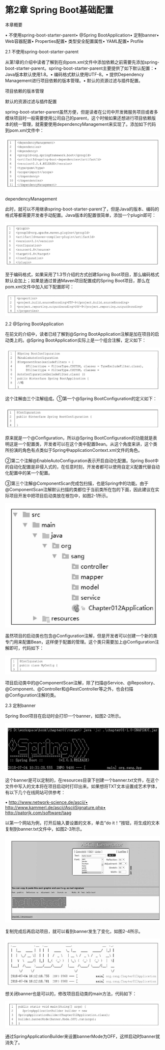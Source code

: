# 第2章 Spring Boot基础配置

本章概要

• 不使用spring-boot-starter-parent• @Spring BootApplication• 定制banner• Web容器配置• Properties配置• 类型安全配置属性• YAML配置• Profile

2.1 不使用spring-boot-starter-parent

从第1章的介绍中读者了解到在向pom.xml文件中添加依赖之前需要先添加spring-boot-starter-parent。spring-boot-starter-parent主要提供了如下默认配置：• Java版本默认使用1.8。• 编码格式默认使用UTF-8。• 提供Dependency Management进行项目依赖的版本管理。• 默认的资源过滤与插件配置。

项目依赖的版本管理

默认的资源过滤与插件配置



spring-boot-starter-parent虽然方便，但是读者在公司中开发微服务项目或者多模块项目时一般需要使用公司自己的parent，这个时候如果还想进行项目依赖版本的统一管理，就需要使用dependencyManagement来实现了。添加如下代码到pom.xml文件中：

![image-20200820102247337](assets/image-20200820102247337.png)

dependencyManagement 

此时，就可以不用继承spring-boot-starter-parent了，但是Java的版本、编码的格式等都需要开发者手动配置。Java版本的配置很简单，添加一个plugin即可：

![image-20200820102257578](assets/image-20200820102257578.png)

至于编码格式，如果采用了1.3节介绍的方式创建Spring Boot项目，那么编码格式默认会加上；如果是通过普通Maven项目配置成的Spring Boot项目，那么在pom.xml文件中加入如下配置即可：

![image-20200820102308026](assets/image-20200820102308026.png)

2.2 @Spring BootApplication

在前文的介绍中，读者已经了解到@Spring BootApplication注解是加在项目的启动类上的。@Spring BootApplication实际上是一个组合注解，定义如下：

![image-20200820103024346](assets/image-20200820103024346.png)

这个注解由三个注解组成。①第一个@Spring BootConfiguration的定义如下：

![image-20200820103038158](assets/image-20200820103038158.png)

原来就是一个@Configuration，所以@Spring BootConfiguration的功能就是表明这是一个配置类，开发者可以在这个类中配置Bean。从这个角度来讲，这个类所扮演的角色有点类似于Spring中applicationContext.xml文件的角色。

②第二个注解@EnableAutoConfiguration表示开启自动化配置。Spring Boot中的自动化配置是非侵入式的，在任意时刻，开发者都可以使用自定义配置代替自动化配置中的某一个配置。

③第三个注解@ComponentScan完成包扫描，也是Spring中的功能。由于@ComponentScan注解默认扫描的类都位于当前类所在包的下面，因此建议在实际项目开发中把项目启动类放在根包中，如图2-1所示。

![image-20200820103101349](assets/image-20200820103101349.png)

虽然项目的启动类也包含@Configuration注解，但是开发者可以创建一个新的类专门用来配置Bean，这样便于配置的管理。这个类只需要加上@Configuration注解即可，代码如下：

![image-20200820103110966](assets/image-20200820103110966.png)

项目启动类中的@ComponentScan注解，除了扫描@Service、@Repository、@Component、@Controller和@RestController等之外，也会扫描@Configuration注解的类。

2.3 定制banner

Spring Boot项目在启动时会打印一个banner，如图2-2所示。

![image-20200820103156793](assets/image-20200820103156793.png)

这个banner是可以定制的，在resources目录下创建一个banner.txt文件，在这个文件中写入的文本将在项目启动时打印出来。如果想将TXT文本设置成艺术字体，有以下几个在线网站可供参考：

• http://www.network-science.de/ascii/• http://www.kammerl.de/ascii/AsciiSignature.php• http://patorjk.com/software/taag



以第一个网站为例，打开后输入要设置的文本，单击“do it！”按钮，将生成的文本复制到banner.txt文件中，如图2-3所示。



![image-20200820103215102](assets/image-20200820103215102.png)

复制完成后再启动项目，就可以看到banner发生了变化，如图2-4所示。

![image-20200820103224276](assets/image-20200820103224276.png)

想关闭banner也是可以的，修改项目启动类的main方法，代码如下：

![image-20200820103237311](assets/image-20200820103237311.png)

通过SpringApplicationBuilder来设置bannerMode为OFF，这样启动时banner就消失了。

